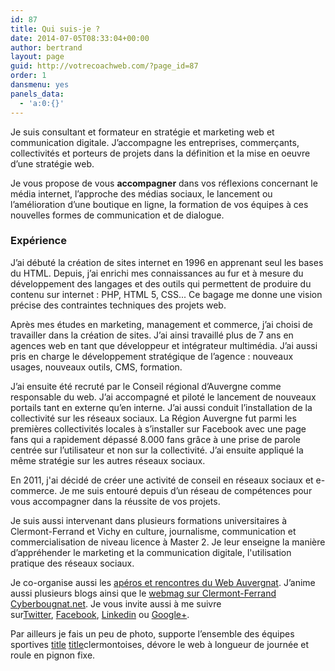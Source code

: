 ```yaml
---
id: 87
title: Qui suis-je ?
date: 2014-07-05T08:33:04+00:00
author: bertrand
layout: page
guid: http://votrecoachweb.com/?page_id=87
order: 1
dansmenu: yes
panels_data:
  - 'a:0:{}'
---
```

Je suis consultant et formateur en stratégie et marketing web et communication digitale. J’accompagne les entreprises, commerçants, collectivités et porteurs de projets dans la définition et la mise en oeuvre d’une stratégie web.

Je vous propose de vous <strong>accompagner</strong> dans vos réflexions concernant le média internet, l’approche des médias sociaux, le lancement ou l’amélioration d’une boutique en ligne, la formation de vos équipes à ces nouvelles formes de communication et de dialogue.
<h3>Expérience</h3>
J’ai débuté la création de sites internet en 1996 en apprenant seul les bases du HTML. Depuis, j’ai enrichi mes connaissances au fur et à mesure du développement des langages et des outils qui permettent de produire du contenu sur internet : PHP, HTML 5, CSS... Ce bagage me donne une vision précise des contraintes techniques des projets web.

Après mes études en marketing, management et commerce, j’ai choisi de travailler dans la création de sites. J’ai ainsi travaillé plus de 7 ans en agences web en tant que développeur et intégrateur multimédia. J’ai aussi pris en charge le développement stratégique de l’agence : nouveaux usages, nouveaux outils, CMS, formation.

J’ai ensuite été recruté par le Conseil régional d’Auvergne comme responsable du web. J’ai accompagné et piloté le lancement de nouveaux portails tant en externe qu’en interne. J’ai aussi conduit l’installation de la collectivité sur les réseaux sociaux. La Région Auvergne fut parmi les premières collectivités locales à s’installer sur Facebook avec une page fans qui a rapidement dépassé 8.000 fans grâce à une prise de parole centrée sur l’utilisateur et non sur la collectivité. J’ai ensuite appliqué la même stratégie sur les autres réseaux sociaux.

En 2011, j'ai décidé de créer une activité de conseil en réseaux sociaux et e-commerce. Je me suis entouré depuis d’un réseau de compétences pour vous accompagner dans la réussite de vos projets.

Je suis aussi intervenant dans plusieurs formations universitaires à Clermont-Ferrand et Vichy en culture, journalisme, communication et commercialisation de niveau licence à Master 2. Je leur enseigne la manière d’appréhender le marketing et la communication digitale, l'utilisation pratique des réseaux sociaux.

Je co-organise aussi les <a href="http://webauvergnat.com/">apéros et rencontres du Web Auvergnat</a>. J’anime aussi plusieurs blogs ainsi que le <a href="http://www.cyberbougnat.net/">webmag sur Clermont-Ferrand Cyberbougnat.net</a>. Je vous invite aussi à me suivre sur<a href="http://twitter.com/bertrandsoulier">Twitter</a>, <a href="https://www.facebook.com/SoulierBertrand">Facebook</a>, <a href="http://fr.linkedin.com/in/bertrandsoulier">Linkedin</a> ou <a href="https://plus.google.com/116136797959829119946/about" rel="me">Google+</a>.

Par ailleurs je fais un peu de photo, supporte l’ensemble des équipes sportives [title](file:///Volumes/NO%20NAME/) [title](file:///Volumes/PMHOME/)clermontoises, dévore le web à longueur de journée et roule en pignon fixe.